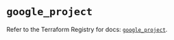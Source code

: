# `google_project`

Refer to the Terraform Registry for docs: [`google_project`](https://registry.terraform.io/providers/hashicorp/google/5.45.2/docs/resources/project).

